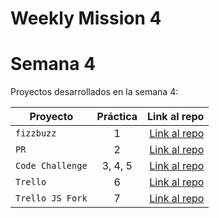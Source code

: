 # Weekly Mission 4


# Semana 4 

Proyectos desarrollados en la semana 4:

| Proyecto | Práctica | Link al repo |
| ------------- |:-------------:| -----:|
|`fizzbuzz`|1|[Link al repo](https://github.com/mabvmex/launch_X-refactoring)|
|`PR`|2|[Link al repo](https://github.com/mabvmex/launch_x-API-Fizzbuzz)|
|`Code Challenge`|3, 4, 5|[Link al repo](https://github.com/mabvmex/Launch_X-ApiFizzBuzz-2.0)|
|`Trello`|6|[Link al repo](https://github.com/mabvmex/Launch_X-)|
|`Trello JS Fork`|7|[Link al repo](https://github.com/mabvmex/Launch_X-)|